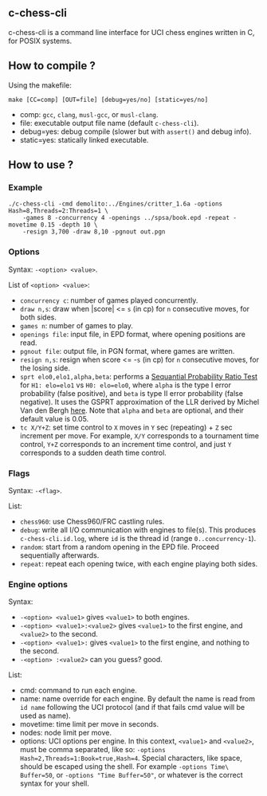 ## c-chess-cli

c-chess-cli is a command line interface for UCI chess engines written in C, for POSIX systems.

## How to compile ?

Using the makefile:
```
make [CC=comp] [OUT=file] [debug=yes/no] [static=yes/no]
```
- comp: `gcc`, `clang`, `musl-gcc`, or `musl-clang`.
- file: executable output file name (default `c-chess-cli`).
- debug=yes: debug compile (slower but with `assert()` and debug info).
- static=yes: statically linked executable.

## How to use ?

### Example

```
./c-chess-cli -cmd demolito:../Engines/critter_1.6a -options Hash=8,Threads=2:Threads=1 \
    -games 8 -concurrency 4 -openings ../spsa/book.epd -repeat -movetime 0.15 -depth 10 \
    -resign 3,700 -draw 8,10 -pgnout out.pgn
```

### Options

Syntax: `-<option> <value>`.

List of `<option> <value>`:
- `concurrency c`: number of games played concurrently.
- `draw n,s`: draw when |score| <= `s` (in cp) for `n` consecutive moves, for both sides.
- `games n`: number of games to play.
- `openings file`: input file, in EPD format, where opening positions are read.
- `pgnout file`: output file, in PGN format, where games are written.
- `resign n,s`: resign when score <= -`s` (in cp) for `n` consecutive moves, for the losing side.
- `sprt elo0,elo1,alpha,beta`: performs a [Sequantial Probability Ratio Test](https://en.wikipedia.org/wiki/Sequential_probability_ratio_test)
  for `H1: elo=elo1` vs `H0: elo=elo0`, where `alpha` is the type I error probability (false positive),
  and `beta` is type II error probability (false negative). It uses the GSPRT approximation of the LLR
  derived by Michel Van den Bergh [here](http://hardy.uhasselt.be/Toga/GSPRT_approximation.pdf).
  Note that `alpha` and `beta` are optional, and their default value is 0.05.
- `tc X/Y+Z`: set time control to `X` moves in `Y` sec (repeating) + `Z` sec increment per move. For
  example, `X/Y` corresponds to a tournament time control, `Y+Z` corresponds to an increment time
  control, and just `Y` corresponds to a sudden death time control.

### Flags

Syntax: `-<flag>`.

List:
- `chess960`: use Chess960/FRC castling rules.
- `debug`: write all I/O communication with engines to file(s). This produces `c-chess-cli.id.log`,
where `id` is the thread id (range `0..concurrency-1`).
- `random`: start from a random opening in the EPD file. Proceed sequentially afterwards.
- `repeat`: repeat each opening twice, with each engine playing both sides.

### Engine options

Syntax:
- `-<option> <value1>` gives `<value1>` to both engines.
- `-<option> <value1>:<value2>` gives `<value1>` to the first engine, and `<value2>` to the second.
- `-<option> <value1>:` gives `<value1>` to the first engine, and nothing to the second.
- `-<option> :<value2>` can you guess? good.

List:
- cmd: command to run each engine.
- name: name override for each engine. By default the name is read from `id name` following the UCI
  protocol (and if that fails cmd value will be used as name).
- movetime: time limit per move in seconds.
- nodes: node limit per move.
- options: UCI options per engine. In this context, `<value1>` and `<value2>`, must be comma
  separated, like so: `-options Hash=2,Threads=1:Book=true,Hash=4`. Special characters, like space,
  should be escaped using the shell. For example `-options Time\ Buffer=50`, or `-options "Time Buffer=50"`,
  or whatever is the correct syntax for your shell.
